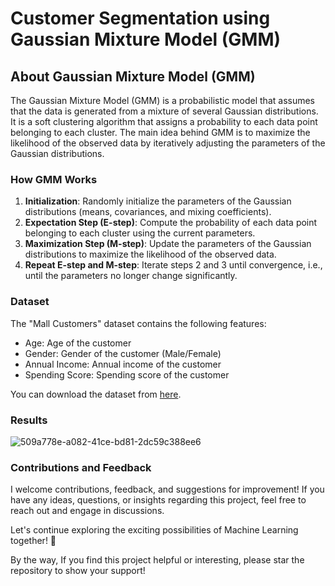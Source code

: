 # Customer Segmentation using Gaussian Mixture Model (GMM)

## About Gaussian Mixture Model (GMM)

The Gaussian Mixture Model (GMM) is a probabilistic model that assumes that the data is generated from a mixture of several Gaussian distributions. It is a soft clustering algorithm that assigns a probability to each data point belonging to each cluster. The main idea behind GMM is to maximize the likelihood of the observed data by iteratively adjusting the parameters of the Gaussian distributions.

### How GMM Works

1. **Initialization**: Randomly initialize the parameters of the Gaussian distributions (means, covariances, and mixing coefficients).
2. **Expectation Step (E-step)**: Compute the probability of each data point belonging to each cluster using the current parameters.
3. **Maximization Step (M-step)**: Update the parameters of the Gaussian distributions to maximize the likelihood of the observed data.
4. **Repeat E-step and M-step**: Iterate steps 2 and 3 until convergence, i.e., until the parameters no longer change significantly.

### Dataset

The "Mall Customers" dataset contains the following features:

- Age: Age of the customer
- Gender: Gender of the customer (Male/Female)
- Annual Income: Annual income of the customer
- Spending Score: Spending score of the customer

You can download the dataset from [here](https://www.kaggle.com/datasets/vjchoudhary7/customer-segmentation-tutorial-in-python).

### Results

![509a778e-a082-41ce-bd81-2dc59c388ee6](https://github.com/MohammadAmini1998/Gaussian-mixture-Model/assets/49214384/d7dfb4dc-3d67-443c-bfcc-a3a659a9e87c)

### Contributions and Feedback

I welcome contributions, feedback, and suggestions for improvement! If you have any ideas, questions, or insights regarding this project, feel free to reach out and engage in discussions.

Let's continue exploring the exciting possibilities of Machine Learning together! 🚀

By the way, If you find this project helpful or interesting, please star the repository to show your support! 

